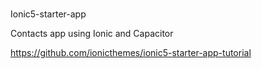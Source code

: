 # 
Ionic5-starter-app 

Contacts app using Ionic and Capacitor

https://github.com/ionicthemes/ionic5-starter-app-tutorial